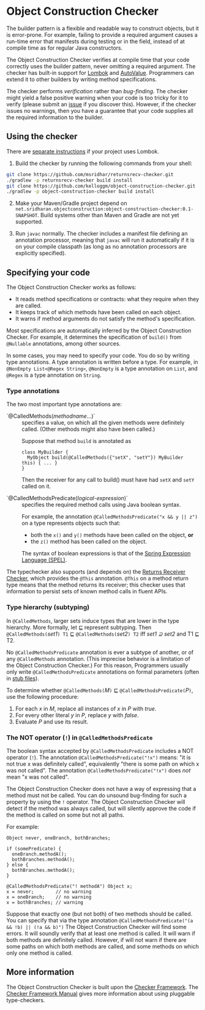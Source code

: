 # Object Construction Checker

The builder pattern is a flexible and readable way to construct objects, but
it is error-prone.  For example, failing to provide a required argument causes
a run-time error that manifests during testing or in the field, instead of
at compile time as for regular Java constructors.

The Object Construction Checker verifies at compile time that your code
correctly uses the builder pattern, never omitting a required argument.
The checker has built-in support for [Lombok](https://projectlombok.org/)
and
[AutoValue](https://github.com/google/auto/blob/master/value/userguide/index.md).
Programmers can extend it to other builders by writing method
specifications.

The checker performs *verification* rather than *bug-finding*.  The checker
might yield a false positive warning when your code is too tricky for it to
verify (please submit an
[issue](https://github.com/kelloggm/object-construction-checker/issues) if
you discover this).  However, if the checker issues no warnings, then you
have a guarantee that your code supplies all the required information to
the builder.


## Using the checker

There are [separate instructions](README-LOMBOK.md) if your project uses Lombok.

1. Build the checker by running the following commands from your shell:

  ```bash
  git clone https://github.com/msridhar/returnsrecv-checker.git
  ./gradlew -p returnsrecv-checker build install
  git clone https://github.com/kelloggm/object-construction-checker.git
  ./gradlew -p object-construction-checker build install
  ```

2. Make your Maven/Gradle project depend on `net.sridharan.objectconstruction:object-construction-checker:0.1-SNAPSHOT`.
Build systems other than Maven and Gradle are not yet supported.

3. Run `javac` normally.
The checker includes a manifest file defining an annotation processor, meaning that `javac` will run it
automatically if it is on your compile classpath (as long as no annotation processors are explicitly specified).

## Specifying your code

The Object Construction Checker works as follows:
 * It reads method specifications or contracts:  what they require when they are called.
 * It keeps track of which methods have been called on each object.
 * It warns if method arguments do not satisfy the method's specification.

Most specifications are automatically inferred by the Object Construction
Checker.  For example, it determines the specification of `build()` from
`@Nullable` annotations, among other sources.

In some cases, you may need to specify your code.  You do so by
writing type annotations.  A type annotation is written before a type.  For
example, in `@NonEmpty List<@Regex String>`, `@NonEmpty` is a type
annotation on `List`, and `@Regex` is a type annotation on `String`.

### Type annotations

The two most important type annotations are:
<dl>
<dt>`@CalledMethods(<em>methodname</em>...)`</dt>
<dd>specifies a value, on which all the given methods were definitely called.
(Other methods might also have been called.)

Suppose that method `build` is annotated as
```
class MyBuilder {
  MyObject build(@CalledMethods({"setX", "setY"}) MyBuilder this) { ... }
}
```
Then the receiver for any call to build() must have had `setX` and `setY` called on it.
</dd>

<dt>`@CalledMethodsPredicate(<em>logical-expression</em>)`</dt>
<dd>specifies the required method calls using Java boolean syntax.

For example, the annotation `@CalledMethodsPredicate("x && y || z")` on a type represents
objects such that:
* both the `x()` and `y()` methods have been called on the object, **or**
* the `z()` method has been called on the object.

The syntax of boolean expressions is that of the [Spring Expression Language (SPEL)](https://docs.spring.io/spring/docs/3.0.x/reference/expressions.html).
</dd>
</dl>

The typechecker also supports (and depends on) the
[Returns Receiver Checker](https://github.com/msridhar/returnsrecv-checker), which provides the
`@This` annotation. `@This` on a method return type means that the method returns its receiver;
this checker uses that information to persist sets of known method calls in fluent APIs.

### Type hierarchy (subtyping)

In `@CalledMethods`, larger sets induce types that are lower in the type hierarchy.
More formally, let &#8849; represent subtyping.  Then
`@CalledMethods(`*set1*`) T1` &#8849; `@CalledMethods(`*set2*`) T2` iff  *set1 &supe; set2* and T1 &#8849; T2.

No `@CalledMethodsPredicate` annotation is ever a subtype of another, or of
any `@CalledMethods` annotation.  (This imprecise behavior is a limitation
of the Object Construction Checker.)  For this reason, Programmers usually only
write `@CalledMethodsPredicate` annotations on formal parameters
(often in [stub files](https://checkerframework.org/manual/#annotating-libraries)).

To determine whether `@CalledMethods(`*M*`)` &#8849; `@CalledMethodsPredicate(`*P*`)`,
use the following procedure:

1. For each *x* in *M*, replace all instances of *x* in *P* with *true*.
2. For every other literal *y* in *P*, replace *y* with *false*.
3. Evaluate *P* and use its result.

### The NOT operator (`!`) in `@CalledMethodsPredicate`

The boolean syntax accepted by `@CalledMethodsPredicate` includes a NOT operator (`!`).
The annotation `@CalledMethodsPredicate("!x")` means: "it is not true x was
definitely called", equivalently "there is some path on which x was not called".
The annotation `@CalledMethodsPredicate("!x")` does *not* mean "x was not called".

The Object Construction Checker does not have a way of expressing that a
method must not be called.  You can do unsound bug-finding for such a
property by using the `!` operator.  The Object Construction Checker will
detect if the method was always called, but will silently approve the code
if the method is called on some but not all paths.

For example:

```
Object never, oneBranch, bothBranches;

if (somePredicate) {
  oneBranch.methodA();
  bothBranches.methodA();
} else {
  bothBranches.methodA();
}

@CalledMethodsPredicate("! methodA") Object x;
x = never;        // no warning
x = oneBranch;    // no warning
x = bothBranches; // warning
```

Suppose that exactly one (but not both) of two methods should be called.
You can specify that via the type annotation
```@CalledMethodsPredicate("(a && !b) || (!a && b)")```
The Object Construction Checker will find some errors.
It will soundly verify that at least one method is called.
It will warn if both methods are definitely called.
However, if will not warn if there are some paths on which both methods are called, and some methods on which only one method is called.


## More information

The Object Construction Checker is built upon the [Checker
Framework](https://checkerframework.org/).  The [Checker Framework
Manual](https://checkerframework.org/manual/) gives more information about
using pluggable type-checkers.
